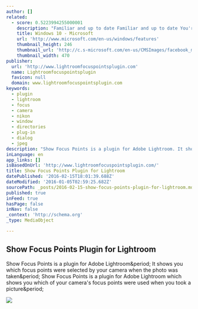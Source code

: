 ```yaml
---
author: []
related:
  - score: 0.5223994255000001
    description: "Familiar and up to date Familiar and up to date You're already an expert with the familiar Start menu, task bar, and desktop. Live tiles provide streaming updates of what matters most, instantly. Windows 10 is designed to be compatible with the hardware, software, and peripherals you already own."
    title: Windows 10 - Microsoft
    url: 'http://www.microsoft.com/en-us/windows/features'
    thumbnail_height: 246
    thumbnail_url: 'http://c.s-microsoft.com/en-us/CMSImages/facebook_metadata_features.jpg?version=70059d50-3a45-69e6-d4cf-4106b6daeb10&CollectionId=5ed96a94-8ae0-4d30-af48-e3352caa663f'
    thumbnail_width: 470
publisher:
  url: 'http://www.lightroomfocuspointsplugin.com'
  name: Lightroomfocuspointsplugin
  favicon: null
  domain: www.lightroomfocuspointsplugin.com
keywords:
  - plugin
  - lightroom
  - focus
  - camera
  - nikon
  - window
  - directories
  - plug-in
  - dialog
  - jpeg
description: "Show Focus Points is a plugin for Adobe Lightroom. It shows you which focus points were selected by your camera when the photo was taken. Show Focus Points is a plugin for Adobe Lightroom which shows you which of your camera's focus points were used when you took a picture."
inLanguage: en
app_links: []
isBasedOnUrl: 'http://www.lightroomfocuspointsplugin.com/'
title: Show Focus Points Plugin for Lightroom
datePublished: '2016-02-15T18:01:39.688Z'
dateModified: '2016-01-05T02:59:25.682Z'
sourcePath: _posts/2016-02-15-show-focus-points-plugin-for-lightroom.md
published: true
inFeed: true
hasPage: false
inNav: false
_context: 'http://schema.org'
_type: MediaObject

---
```

<article style=""><h1>Show Focus Points Plugin for Lightroom</h1><p>Show Focus Points is a plugin for Adobe Lightroom&amp;period; It shows you which focus points were selected by your camera when the photo was taken&amp;period; Show Focus Points is a plugin for Adobe Lightroom which shows you which of your camera's focus points were used when you took a picture&amp;period;</p><img src="http://www.lightroomfocuspointsplugin.com/img/screenshots/large/Screenshot1.jpg" /></article>